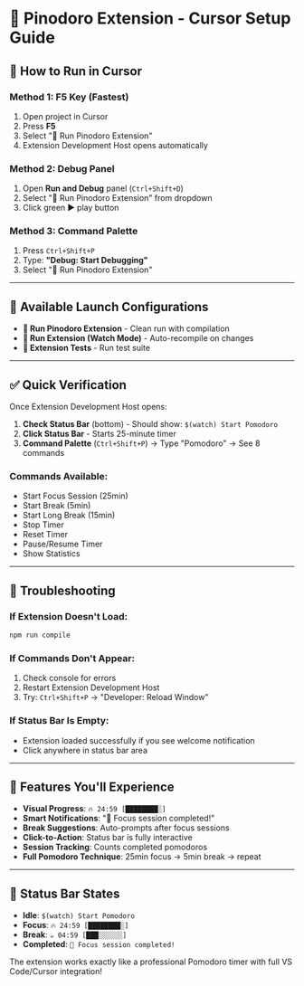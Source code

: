# 🍅 Pinodoro Extension - Cursor Setup Guide

## 🚀 How to Run in Cursor

### **Method 1: F5 Key (Fastest)**
1. Open project in Cursor
2. Press **F5**
3. Select "🍅 Run Pinodoro Extension"
4. Extension Development Host opens automatically

### **Method 2: Debug Panel**
1. Open **Run and Debug** panel (`Ctrl+Shift+D`)
2. Select "🍅 Run Pinodoro Extension" from dropdown
3. Click green ▶️ play button

### **Method 3: Command Palette**
1. Press `Ctrl+Shift+P`
2. Type: **"Debug: Start Debugging"**
3. Select "🍅 Run Pinodoro Extension"

---

## 🔧 Available Launch Configurations

- **🍅 Run Pinodoro Extension** - Clean run with compilation
- **🍅 Run Extension (Watch Mode)** - Auto-recompile on changes
- **🧪 Extension Tests** - Run test suite

---

## ✅ Quick Verification

Once Extension Development Host opens:

1. **Check Status Bar** (bottom) - Should show: `$(watch) Start Pomodoro`
2. **Click Status Bar** - Starts 25-minute timer
3. **Command Palette** (`Ctrl+Shift+P`) → Type "Pomodoro" → See 8 commands

### Commands Available:
- Start Focus Session (25min)
- Start Break (5min)
- Start Long Break (15min)
- Stop Timer
- Reset Timer
- Pause/Resume Timer
- Show Statistics

---

## 🐛 Troubleshooting

### If Extension Doesn't Load:
```bash
npm run compile
```

### If Commands Don't Appear:
1. Check console for errors
2. Restart Extension Development Host
3. Try: `Ctrl+Shift+P` → "Developer: Reload Window"

### If Status Bar Is Empty:
- Extension loaded successfully if you see welcome notification
- Click anywhere in status bar area

---

## 🎯 Features You'll Experience

- **Visual Progress**: `🔥 24:59 [████████░]`
- **Smart Notifications**: "🎉 Focus session completed!"
- **Break Suggestions**: Auto-prompts after focus sessions
- **Click-to-Action**: Status bar is fully interactive
- **Session Tracking**: Counts completed pomodoros
- **Full Pomodoro Technique**: 25min focus → 5min break → repeat

---

## 📱 Status Bar States

- **Idle**: `$(watch) Start Pomodoro`
- **Focus**: `🔥 24:59 [████████░]`
- **Break**: `☕ 04:59 [███░░░░░░]`
- **Completed**: `🎉 Focus session completed!`

The extension works exactly like a professional Pomodoro timer with full VS Code/Cursor integration!